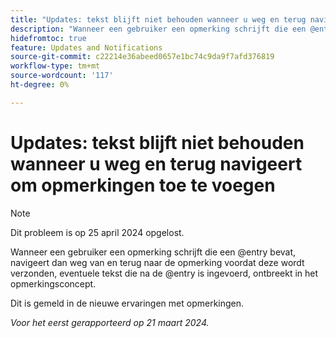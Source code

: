 ```yaml
---
title: "Updates: tekst blijft niet behouden wanneer u weg en terug navigeert om opmerkingen toe te voegen"
description: "Wanneer een gebruiker een opmerking schrijft die een @entry bevat, navigeert dan weg van en terug naar de opmerking voordat deze wordt verzonden, eventuele tekst die is ingevoerd na de @entry ontbreekt in het opmerkingsconcept."
hidefromtoc: true
feature: Updates and Notifications
source-git-commit: c22214e36abeed0657e1bc74c9da9f7afd376819
workflow-type: tm+mt
source-wordcount: '117'
ht-degree: 0%

---
```



# Updates: tekst blijft niet behouden wanneer u weg en terug navigeert om opmerkingen toe te voegen

>[!NOTE]
>
>Dit probleem is op 25 april 2024 opgelost.

Wanneer een gebruiker een opmerking schrijft die een @entry bevat, navigeert dan weg van en terug naar de opmerking voordat deze wordt verzonden, eventuele tekst die na de @entry is ingevoerd, ontbreekt in het opmerkingsconcept.

Dit is gemeld in de nieuwe ervaringen met opmerkingen.

_Voor het eerst gerapporteerd op 21 maart 2024._

